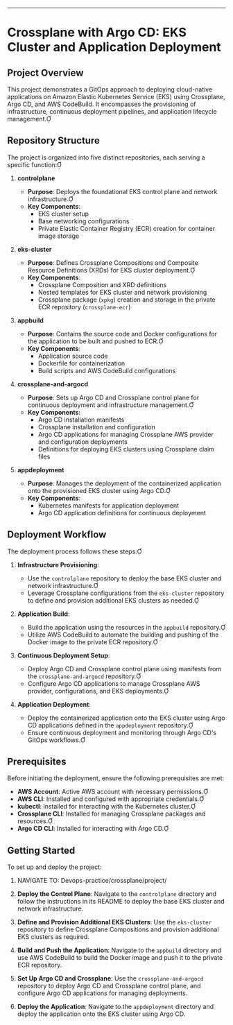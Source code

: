 
---

# Crossplane with Argo CD: EKS Cluster and Application Deployment

## Project Overview

This project demonstrates a GitOps approach to deploying cloud-native applications on Amazon Elastic Kubernetes Service (EKS) using Crossplane, Argo CD, and AWS CodeBuild. It encompasses the provisioning of infrastructure, continuous deployment pipelines, and application lifecycle management.

## Repository Structure

The project is organized into five distinct repositories, each serving a specific function:

1. **controlplane**
   - **Purpose**: Deploys the foundational EKS control plane and network infrastructure.
   - **Key Components**:
     - EKS cluster setup
     - Base networking configurations
     - Private Elastic Container Registry (ECR) creation for container image storage

2. **eks-cluster**
   - **Purpose**: Defines Crossplane Compositions and Composite Resource Definitions (XRDs) for EKS cluster deployment.
   - **Key Components**:
     - Crossplane Composition and XRD definitions
     - Nested templates for EKS cluster and network provisioning
     - Crossplane package (`xpkg`) creation and storage in the private ECR repository (`crossplane-ecr`)

3. **appbuild**
   - **Purpose**: Contains the source code and Docker configurations for the application to be built and pushed to ECR.
   - **Key Components**:
     - Application source code
     - Dockerfile for containerization
     - Build scripts and AWS CodeBuild configurations

4. **crossplane-and-argocd**
   - **Purpose**: Sets up Argo CD and Crossplane control plane for continuous deployment and infrastructure management.
   - **Key Components**:
     - Argo CD installation manifests
     - Crossplane installation and configuration
     - Argo CD applications for managing Crossplane AWS provider and configuration deployments
     - Definitions for deploying EKS clusters using Crossplane claim files

5. **appdeployment**
   - **Purpose**: Manages the deployment of the containerized application onto the provisioned EKS cluster using Argo CD.
   - **Key Components**:
     - Kubernetes manifests for application deployment
     - Argo CD application definitions for continuous deployment

## Deployment Workflow

The deployment process follows these steps:

1. **Infrastructure Provisioning**:
   - Use the `controlplane` repository to deploy the base EKS cluster and network infrastructure.
   - Leverage Crossplane configurations from the `eks-cluster` repository to define and provision additional EKS clusters as needed.

2. **Application Build**:
   - Build the application using the resources in the `appbuild` repository.
   - Utilize AWS CodeBuild to automate the building and pushing of the Docker image to the private ECR repository.

3. **Continuous Deployment Setup**:
   - Deploy Argo CD and Crossplane control plane using manifests from the `crossplane-and-argocd` repository.
   - Configure Argo CD applications to manage Crossplane AWS provider, configurations, and EKS deployments.

4. **Application Deployment**:
   - Deploy the containerized application onto the EKS cluster using Argo CD applications defined in the `appdeployment` repository.
   - Ensure continuous deployment and monitoring through Argo CD's GitOps workflows.

## Prerequisites

Before initiating the deployment, ensure the following prerequisites are met:

- **AWS Account**: Active AWS account with necessary permissions.
- **AWS CLI**: Installed and configured with appropriate credentials.
- **kubectl**: Installed for interacting with the Kubernetes cluster.
- **Crossplane CLI**: Installed for managing Crossplane packages and resources.
- **Argo CD CLI**: Installed for interacting with Argo CD.

## Getting Started

To set up and deploy the project:
1. NAVIGATE TO: Devops-practice/crossplane/project/

2. **Deploy the Control Plane**:
   Navigate to the `controlplane` directory and follow the instructions in its README to deploy the base EKS cluster and network infrastructure.

3. **Define and Provision Additional EKS Clusters**:
   Use the `eks-cluster` repository to define Crossplane Compositions and provision additional EKS clusters as required.

4. **Build and Push the Application**:
   Navigate to the `appbuild` directory and use AWS CodeBuild to build the Docker image and push it to the private ECR repository.

5. **Set Up Argo CD and Crossplane**:
   Use the `crossplane-and-argocd` repository to deploy Argo CD and Crossplane control plane, and configure Argo CD applications for managing deployments.

6. **Deploy the Application**:
   Navigate to the `appdeployment` directory and deploy the application onto the EKS cluster using Argo CD.
